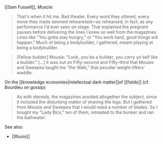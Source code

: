 [[Sam Fussell]], _Muscle_:

> That's when it hit me. Bad theater. Every word they uttered, every move they made seemed rehearesed—as rehearsed, in fact, as any performance I'd ever seen on stage. That explained the pregnant pauses before delivering the lines I knew so well from the magazines. Lines like "You gotta stay hungry," or "You work hard, good things will happen." Much of being a bodybuilder, I gathered, meant playing at being a bodybuilder.

> [Fellow builder] Mousie: "Look, you be a builder, you _carry_ yo'self like a builder." [...] it was out on Fifty-second and Fifty-third that Mousie and Sweepea taught me "the Walk," that peculiar weight-lifters' waddle. 

On the [[knowledge economies|intellectual dark matter]]of [[fields]] (cf. Bourdieu on gossip):

> As with steroids, the magazines avoided altogether the subject, since it included the disturbing matter of shaving the legs. But I gathered from Mousie and Sweepea that I would need a number of blades. So I bought my "Lady Bics," ten of them, retreated to the bunker and ran the bathwater.

See also:
- [[Illusio]]